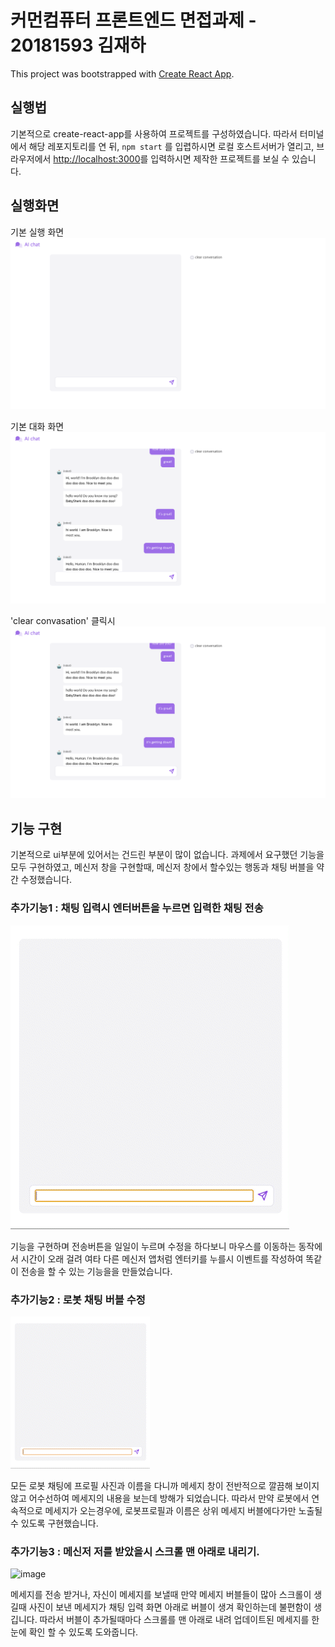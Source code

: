 # 커먼컴퓨터 프론트엔드 면접과제 - 20181593 김재하

This project was bootstrapped with [Create React App](https://github.com/facebook/create-react-app).

## 실행법

기본적으로 create-react-app를 사용하여 프로젝트를 구성하였습니다. 따라서
터미널에서 해당 레포지토리를 연 뒤, `npm start` 를 입렵하시면 로컬 호스트서버가 열리고, 브라우저에서 [http://localhost:3000](http://localhost:3000)를 입력하시면 제작한 프로젝트를 보실 수 있습니다.

## 실행화면
기본 실행 화면
 ![image](./readme_files/basic_screen.png)

기본 대화 화면
 ![image](./readme_files/basic_conversation.png)

'clear convasation' 클릭시
 ![image](./readme_files/basic_conversation.png)

 



## 기능 구현
기본적으로 ui부분에 있어서는 건드린 부분이 많이 없습니다. 과제에서 요구했던 기능을 모두 구현하였고, 메신저 창을 구현할때, 메신저 창에서 할수있는 행동과 채팅 버블을 약간 수정했습니다.

### 추가기능1 : 채팅 입력시 엔터버튼을 누르면 입력한 채팅 전송

 ![image](./readme_files/enter_key.gif)

 기능을 구현하며 전송버튼을 일일이 누르며 수정을 하다보니 마우스를 이동하는 동작에서 시간이 오래 걸려 여타 다른 메신저 앱처럼 엔터키를 누를시 이벤트를 작성하여 똑같이 전송을 할 수 있는 기능을을 만들었습니다.
 

### 추가기능2 : 로봇 채팅 버블 수정

 ![image](./readme_files/robot_bubble.gif)

 모든 로봇 채팅에 프로필 사진과 이름을 다니까 메세지 창이 전반적으로 깔끔해 보이지 않고 어수선하여 메세지의 내용을 보는데 방해가 되었습니다. 따라서 만약 로봇에서 연속적으로 메세지가 오는경우에, 로봇프로필과 이름은 상위 메세지 버블에다가만 노출될 수 있도록 구현했습니다.

### 추가기능3 : 메신저 저를 받았을시 스크롤 맨 아래로 내리기.

 ![image](./readme_files/scroll_down.gif)

 메세지를 전송 받거나, 자신이 메세지를 보낼때 만약 메세지 버블들이 많아 스크롤이 생길때 사진이 보낸 메세지가 채팅 입력 화면 아래로 버블이 생겨 확인하는데 불편함이 생깁니다. 따라서 버블이 추가될때마다 스크롤를 맨 아래로 내려 업데이트된 메세지를 한눈에 확인 할 수 있도록 도와줍니다.